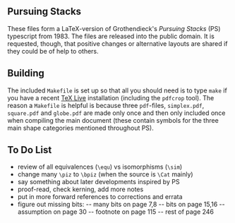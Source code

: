 Pursuing Stacks
---------------

These files form a LaTeX-version of Grothendieck's _Pursuing Stacks_
(PS) typescript from 1983. The files are released into the public
domain. It is requested, though, that positive changes or alternative
layouts are shared if they could be of help to others.

Building
--------

The included `Makefile` is set up so that all you should need is to
type `make` if you have a recent
[TeX Live](https://www.tug.org/texlive/) installation (including the
`pdfcrop` tool). The reason a `Makefile` is helpful is because three
`pdf`-files, `simplex.pdf`, `square.pdf` and `globe.pdf` are made only
once and then only included once when compiling the main document
(these contain symbols for the three main shape categories mentioned
throughout PS).

To Do List
----------

- review of all equivalences (`\equ`) vs isomorphisms (`\sim`)
- change many `\piz` to `\bpiz` (when the source is `\Cat` mainly)
- say something about later developments inspired by PS
- proof-read, check kerning, add more notes
- put in more forward references to corrections and errata
- figure out missing bits:
-- many bits on page 7,8
-- bits on page 15,16
-- assumption on page 30
-- footnote on page 115
-- rest of page 246
